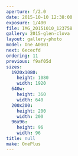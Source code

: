 ```yaml
---
aperture: f/2.0
date: 2015-10-10 12:38:00
exposure: 1/400
file: IMG_20151010_123758
gallery: 2015-glen-clova
layout: gallery-photo
model: One A0001
next: 6ececfd
ordering: 11
previous: f9af05d
sizes:
  1920x1080:
    height: 1080
    width: 1920
  640w:
    height: 360
    width: 640
  200x200:
    height: 200
    width: 200
  96x96:
    height: 96
    width: 96
title: null
make: OnePlus
---
```

